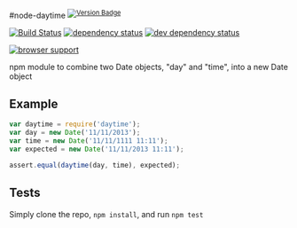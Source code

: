 
#node-daytime <sup>[![Version Badge][2]][1]</sup>

[![Build Status][3]][4] [![dependency status][5]][6] [![dev dependency status][7]][8]

[![browser support][9]][10]

npm module to combine two Date objects, "day" and "time", into a new Date object

## Example

```js
var daytime = require('daytime');
var day = new Date('11/11/2013');
var time = new Date('11/11/1111 11:11');
var expected = new Date('11/11/2013 11:11');

assert.equal(daytime(day, time), expected);
```

## Tests
Simply clone the repo, `npm install`, and run `npm test`

[1]: https://npmjs.org/package/daytime
[2]: http://vb.teelaun.ch/ljharb/node-daytime.svg
[3]: https://travis-ci.org/ljharb/node-daytime.png
[4]: https://travis-ci.org/ljharb/node-daytime
[5]: https://david-dm.org/ljharb/node-daytime.png
[6]: https://david-dm.org/ljharb/node-daytime
[7]: https://david-dm.org/ljharb/node-daytime/dev-status.png
[8]: https://david-dm.org/ljharb/node-daytime#info=devDependencies
[9]: https://ci.testling.com/ljharb/node-daytime.png
[10]: https://ci.testling.com/ljharb/node-daytime

